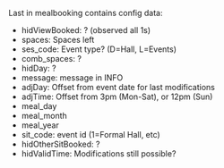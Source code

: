 Last <td> in mealbooking contains config data:

* hidViewBooked: ? (observed all 1s)
* spaces: Spaces left
* ses_code: Event type? (D=Hall, L=Events)
* comb_spaces: ?
* hidDay: ?
* message: message in INFO
* adjDay: Offset from event date for last modifications
* adjTime: Offset from 3pm (Mon-Sat), or 12pm (Sun)
* meal_day
* meal_month
* meal_year
* sit_code: event id (1=Formal Hall, etc)
* hidOtherSitBooked: ?
* hidValidTime: Modifications still possible?